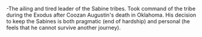 -The ailing and tired leader of the Sabine tribes. Took command of the tribe during the Exodus after Coozan Augustin's death in Oklahoma. His decision to keep the Sabines is both pragmatic (end of hardship) and personal (he feels that he cannot survive another journey).